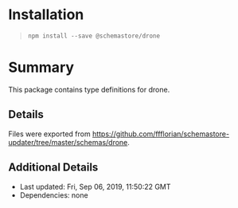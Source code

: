 # Installation
> `npm install --save @schemastore/drone`

# Summary
This package contains type definitions for drone.

## Details
Files were exported from https://github.com/ffflorian/schemastore-updater/tree/master/schemas/drone.

## Additional Details
* Last updated: Fri, Sep 06, 2019, 11:50:22 GMT
* Dependencies: none
